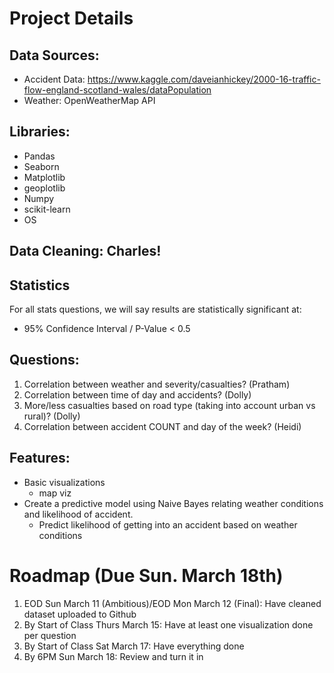 # Project Details
## Data Sources:
- Accident Data: https://www.kaggle.com/daveianhickey/2000-16-traffic-flow-england-scotland-wales/dataPopulation 
- Weather: OpenWeatherMap API

## Libraries:
- Pandas 
- Seaborn 
- Matplotlib
- geoplotlib
- Numpy
- scikit-learn
- OS

## Data Cleaning: Charles!

## Statistics
For all stats questions, we will say results are statistically significant at:
- 95% Confidence Interval / P-Value < 0.5

## Questions:
1. Correlation between weather and severity/casualties? (Pratham)
2. Correlation between time of day and accidents? (Dolly)
3. More/less casualties based on road type (taking into account urban vs rural)? (Dolly)
4. Correlation between accident COUNT and day of the week? (Heidi)

## Features:
- Basic visualizations
    - map viz
- Create a predictive model using Naive Bayes relating weather conditions and likelihood of accident.
    - Predict likelihood of getting into an accident based on weather conditions


# Roadmap (Due Sun. March 18th)
1. EOD Sun March 11 (Ambitious)/EOD Mon March 12 (Final): Have cleaned dataset uploaded to Github
2. By Start of Class Thurs March 15: Have at least one visualization done per question
3. By Start of Class Sat March 17: Have everything done
4. By 6PM Sun March 18: Review and turn it in

